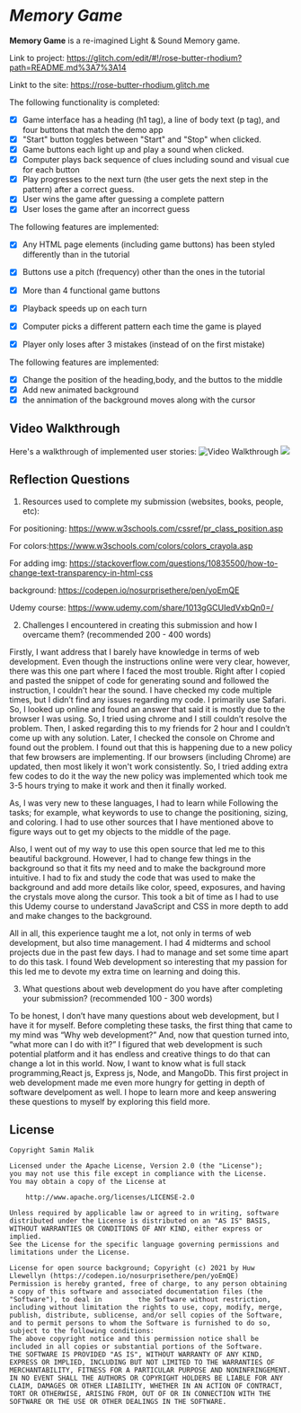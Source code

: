 # _Memory Game_

**Memory Game** is a re-imagined Light & Sound Memory game.


Link to project: https://glitch.com/edit/#!/rose-butter-rhodium?path=README.md%3A7%3A14

Linkt to the site: https://rose-butter-rhodium.glitch.me


The following functionality is completed:

- [x] Game interface has a heading (h1 tag), a line of body text (p tag), and four buttons that match the demo app
- [x] "Start" button toggles between "Start" and "Stop" when clicked.
- [x] Game buttons each light up and play a sound when clicked.
- [x] Computer plays back sequence of clues including sound and visual cue for each button
- [x] Play progresses to the next turn (the user gets the next step in the pattern) after a correct guess.
- [x] User wins the game after guessing a complete pattern
- [x] User loses the game after an incorrect guess

The following features are implemented:

- [x] Any HTML page elements (including game buttons) has been styled differently than in the tutorial
- [x] Buttons use a pitch (frequency) other than the ones in the tutorial
- [x] More than 4 functional game buttons
- [x] Playback speeds up on each turn
- [x] Computer picks a different pattern each time the game is played
- [x] Player only loses after 3 mistakes (instead of on the first mistake)


The following features are implemented:

- [x] Change the position of the heading,body, and the buttos to the middle
- [x] Add new animated background
- [x] the annimation of the background moves along with the cursor

## Video Walkthrough

Here's a walkthrough of implemented user stories:
<img src='http://g.recordit.co/rqxrhYh2JD.gif' title='Video Walkthrough' width='' alt='Video Walkthrough' />
![](http://g.recordit.co/rqxrhYh2JD.gif)

## Reflection Questions

1. Resources used to complete my submission (websites, books, people, etc):

For positioning: https://www.w3schools.com/cssref/pr_class_position.asp

For colors:https://www.w3schools.com/colors/colors_crayola.asp

For adding img: https://stackoverflow.com/questions/10835500/how-to-change-text-transparency-in-html-css

background: https://codepen.io/nosurprisethere/pen/yoEmQE

Udemy course: https://www.udemy.com/share/1013gGCUIedVxbQn0=/

2. Challenges I encountered in creating this submission and how I overcame them? (recommended 200 - 400 words)

Firstly, I want address that I barely have knowledge in terms of web development. Even though the instructions online were very clear, however, there was this one part where I faced the most trouble. Right after I copied and pasted the snippet of code for generating sound and followed the instruction, I couldn’t hear the sound. I have checked my code multiple times, but I didn’t find any issues regarding my code. I primarily use Safari. So, I looked up online and found an answer that said it is mostly due to the browser I was using. So, I tried using chrome and I still couldn’t resolve the problem. Then, I asked regarding this to my friends for 2 hour and I couldn’t come up with any solution. Later, I checked the console on Chrome and found out the problem. I found out that this is happening due to a new policy that few browsers are implementing. If our browsers (including Chrome) are updated, then most likely it won't work consistently. So, I tried adding extra few codes to do it the way the new policy was implemented which took me 3-5 hours trying to make it work and then it finally worked.

As, I was very new to these languages, I had to learn while Following the tasks; for example, what keywords to use to change the positioning, sizing, and coloring. I had to use other sources that I have mentioned above to figure ways out to get my objects to the middle of the page.

Also, I went out of my way to use this open source that led me to this beautiful background. However, I had to change few things in the background so that it fits my need and to make the background more intuitive. I had to fix and study the code that was used to make the background and add more details like color, speed, exposures, and having the crystals move along the cursor. This took a bit of time as I had to use this Udemy course to understand JavaScript and CSS in more depth to add and make changes to the background.

All in all, this experience taught me a lot, not only in terms of web development, but also time management. I had 4 midterms and school projects due in the past few days. I had to manage and set some time apart to do this task. I found Web development so interesting that my passion for this led me to devote my extra time on learning and doing this.

3. What questions about web development do you have after completing your submission? (recommended 100 - 300 words)

To be honest, I don’t have many questions about web development, but I have it for myself. Before completing these tasks, the first thing that came to my mind was “Why web development?” And, now that question turned into, “what more can I do with it?” I figured that web development is such potential platform and it has endless and creative things to do that can change a lot in this world. Now, I want to know what is full stack programming,React js, Express js, Node, and MangoDb. This first project in web development made me even more hungry for getting in depth of software develpoment as well. I hope to learn more and keep answering these questions to myself by exploring this field more.



## License

    Copyright Samin Malik

    Licensed under the Apache License, Version 2.0 (the "License");
    you may not use this file except in compliance with the License.
    You may obtain a copy of the License at

        http://www.apache.org/licenses/LICENSE-2.0

    Unless required by applicable law or agreed to in writing, software
    distributed under the License is distributed on an "AS IS" BASIS,
    WITHOUT WARRANTIES OR CONDITIONS OF ANY KIND, either express or implied.
    See the License for the specific language governing permissions and
    limitations under the License.

    License for open source background; Copyright (c) 2021 by Huw Llewellyn (https://codepen.io/nosurprisethere/pen/yoEmQE)
    Permission is hereby granted, free of charge, to any person obtaining a copy of this software and associated documentation files (the "Software"), to deal in         the Software without restriction, including without limitation the rights to use, copy, modify, merge, publish, distribute, sublicense, and/or sell copies of the Software, and to permit persons to whom the Software is furnished to do so, subject to the following conditions:
    The above copyright notice and this permission notice shall be included in all copies or substantial portions of the Software.
    THE SOFTWARE IS PROVIDED "AS IS", WITHOUT WARRANTY OF ANY KIND, EXPRESS OR IMPLIED, INCLUDING BUT NOT LIMITED TO THE WARRANTIES OF MERCHANTABILITY, FITNESS FOR A PARTICULAR PURPOSE AND NONINFRINGEMENT. IN NO EVENT SHALL THE AUTHORS OR COPYRIGHT HOLDERS BE LIABLE FOR ANY CLAIM, DAMAGES OR OTHER LIABILITY, WHETHER IN AN ACTION OF CONTRACT, TORT OR OTHERWISE, ARISING FROM, OUT OF OR IN CONNECTION WITH THE SOFTWARE OR THE USE OR OTHER DEALINGS IN THE SOFTWARE.
